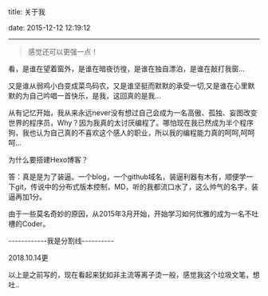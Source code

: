 title: 关于我

date: 2015-12-12 12:19:12

---

<!-- HTML -->
<blockquote class="blockquote-center">感觉还可以更强一点！</blockquote>

看，是谁在望着窗外，是谁在暗夜彷徨，是谁在独自漂泊，是谁在敲打我窗...

又是谁从弱鸡小白变成菜鸟码农，又是谁坚挺而默默的承受一切,又是谁在心里默默的为自己吟唱一首快乐，是我，这回真的是我...

从有记忆开始，我从来永远never没有想过自己会成为一名高傲、孤独、妄图改变世界的程序员，Why？因为我真的太讨厌编程了。哪怕现在我已然成为半个程序狗，我也认为自己真的不喜欢这个感人的职业，所以我的编程能力真的呵呵,呵呵呵...

为什么要搭建Hexo博客？

答：真是是为了装逼。一个blog，一个github域名，装逼利器有木有，顺便学一下git，传说中的分布式版本控制，MD，听的我都流口水了，这么帅气的名字，装逼再加1分。

<!--more-->

由于一些莫名奇妙的原因，从2015年3月开始，开始学习如何优雅的成为一名不吐槽的Coder。

------------我是分割线----------

2018.10.14更

以上是之前写的，现在看起来犹如非主流等离子烫一般，感觉我这个垃圾文笔，想吐..
